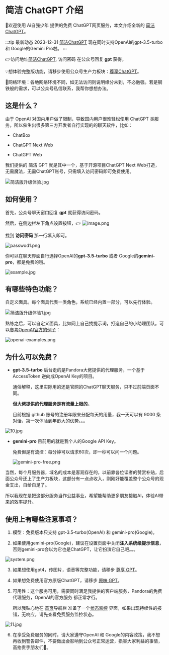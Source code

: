 # 简洁 ChatGPT 介绍

🎉欢迎使用 Ai自强少年 提供的免费 ChatGPT网页服务，本文介绍全新的 [简洁ChatGPT](https://simple.hugai.top)。

:::tip 最新动态 2023-12-31
[简洁ChatGPT](https://simple.hugai.top) 现在同时支持OpenAI的gpt-3.5-turbo 和 Google的Gemini Pro啦。
:::

👉访问地址[简洁ChatGPT](https://simple.hugai.top), 访问密码 在公众号回复 **gpt** 获得。

💡想体验完整版功能，请移步使用公众号生产力板块：[尊享ChatGPT](https://next.hugai.top)。

🚦网络环境：各地网络环境不同，如无法访问则说明缘分未到，不必勉强。若是钢铁般的需求，可以公众号私信联系，我帮你想想办法。

## 这是什么？

由于 OpenAI 对国内用户做了限制，导致国内用户很难轻松使用 ChatGPT 类服务，所以催生出很多第三方开发者自行实现的的聊天软件，比如：

- ChatBox

- ChatGPT Next Web

- ChatGPT Web

我们提供的 简洁 GPT 就是其中一个，基于开源项目ChatGPT Next Web打造，无需魔法，无需ChatGPT账号，只需填入访问密码即可免费使用。

![简洁版升级体验.jpg](simple/简洁版升级体验.jpg)

## 如何使用？

首先，公众号聊天窗口回复 **gpt** 就获得访问密码。

然后，在侧边栏左下角点设置按钮，👉 ![image.png](simple/image.png)

找到 **访问密码** 那一行填入即可。

![passwod1.png](simple/passwod1.png)

你可以在聊天界面自行选择OpenAI的**gpt-3.5-turbo** 或者 Google的**gemini-pro**，都是免费的哦。

![example.jpg](simple/example.jpg)

## 有哪些特色功能？

自定义面具。每个面具代表一类角色，系统已经内置一部分，可以先行体验。

![简洁版升级体验1.jpg](simple/简洁版升级体验1.jpg)



熟练之后，可以自定义面具，比如网上自己找提示词，打造自己的小助理团队。可以[参考OpenAI官方的例子](https://platform.openai.com/examples)：

![openai-examples.png](simple/openai-examples.png)

## 为什么可以免费？

- **gpt-3.5-turbo** 后台走的是Pandora大佬提供的代理服务，一个基于AccessToken 逆向成OpenAI Key的项目。

    通俗解释，这里实际用的还是官网的ChatGPT聊天服务，只不过前端页面不同。

    **但大佬提供的代理服务是有流量上限的**。

    目前根据 github 账号的注册年限来分配每天的用量，我一天可以有 9000 条对话，第一次体验到年龄大的优势。。。

![10.jpg](simple/10.jpg)


- **gemini-pro** 目前用的就是我个人的Google API Key。

    免费但是有流控：每分钟可以请求60次，即一秒可以问一个问题。

    ![gemini-pro-free.png](simple/gemini-pro-free.png)

当然，每个月服务器，域名的成本是客观存在的，以前靠各位读者的赞赏补贴，后面公众号还上了生产力板块，这部分有一点点收入，刚刚好能覆盖整个公众号的现金支出，自给自足了。

所以我现在是把这部分服务当作公益事业，希望能帮助更多朋友接触AI，体验AI带来的效率提升。



## 使用上有哪些注意事项？

1. 模型：免费版本只支持 gpt-3.5-turbo(OpenAI) 和 gemini-pro(Google)。

2. 如果使用gemini-pro(Google)，建议在设置页面中关闭**注入系统级提示信息**，否则gemini-pro会以为它也是ChatGPT，让它扮演它自己吧。。。

![system.png](simple/system.png)

3. 如果想使用gpt4，传图片，语音等完整功能，请移步 [尊享 GPT](https://next.hugai.top)。

4. 如果想免费使用官方原版ChatGPT，请移步 [原味 GPT](https://pandora.hugai.top)。

5. 可用性：这个服务可用，需要同时满足我提供的客户端服务，Pandora的免费代理服务，OpenAI的官方服务 都正常才行。

    所以我贴心地在 [首页](https://home.hugai.top)导航栏 准备了一个[状态监控](https://status.hugai.top) 界面，如果出现持续性的报错，无响应，请先查看免费服务监控状态。


![11.jpg](simple/11.jpg)

6. 在享受免费服务的同时，请大家遵守OpenAI 和 Google的内容政策，我不想再收到警告邮件，不要做出会影响到公众号正常运营，损害大家利益的事情，高抬贵手朋友们🤷。

